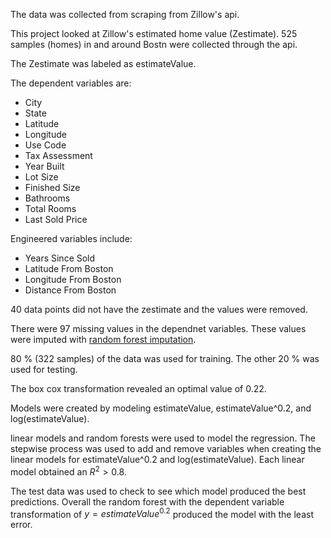 The data was collected from scraping from Zillow's api.

This project looked at Zillow's estimated home value (Zestimate). 525 samples (homes) in and around Bostn were collected through the api.

The Zestimate was labeled as estimateValue.

The dependent variables are:
- City
- State
- Latitude
- Longitude
- Use Code
- Tax Assessment
- Year Built
- Lot Size
- Finished Size
- Bathrooms
- Total Rooms
- Last Sold Price

Engineered variables include:
- Years Since Sold
- Latitude From Boston
- Longitude From Boston
- Distance From Boston


40 data points did not have the zestimate and the values were removed.

There were 97 missing values in the dependnet variables. These values were imputed with [random forest imputation](https://www.rdocumentation.org/packages/randomForest/versions/4.7-1.1/topics/rfImpute). 

80 % (322 samples) of the data was used for training. The other 20 % was used for testing.

The box cox transformation revealed an optimal value of 0.22.

Models were created by modeling estimateValue, estimateValue^0.2, and log(estimateValue).

linear models and random forests were used to model the regression. The stepwise process was used to add and remove variables when creating the linear models for estimateValue^0.2 and log(estimateValue). Each linear model obtained an $R^2 > 0.8$.

The test data was used to check to see which model produced the best predictions. Overall the random forest with the dependent variable transformation of $y = estimateValue^0.2$ produced the model with the least error.



